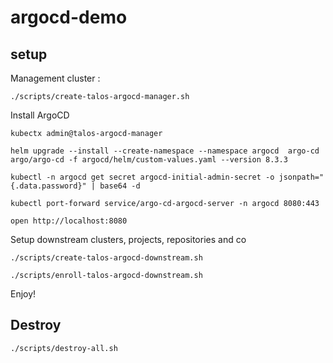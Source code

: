 # argocd-demo

## setup

Management cluster :

```
./scripts/create-talos-argocd-manager.sh
```

Install ArgoCD

```
kubectx admin@talos-argocd-manager

helm upgrade --install --create-namespace --namespace argocd  argo-cd argo/argo-cd -f argocd/helm/custom-values.yaml --version 8.3.3

kubectl -n argocd get secret argocd-initial-admin-secret -o jsonpath="{.data.password}" | base64 -d

kubectl port-forward service/argo-cd-argocd-server -n argocd 8080:443

open http://localhost:8080
```



Setup downstream clusters, projects, repositories and co

```
./scripts/create-talos-argocd-downstream.sh

./scripts/enroll-talos-argocd-downstream.sh
```

Enjoy!


## Destroy

```
./scripts/destroy-all.sh
```